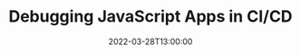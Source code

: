 ---
title: Debugging JavaScript Apps in CI/CD
date: 2022-03-28T13:00:00
type: Workshop
description: Covering causes of failed builds in CI/CD pipelines, approaches to debugging (reviewing logs, accessing environments, reproducing issues), debugging application-related causes (failing tests, failed application builds), and debugging pipeline-related causes (pipeline setup, environment issues, container issues).
link: https://devopsjsconf.com/workshops-3h
embed: 
video: https://portal.gitnation.org/contents/debugging-javascript-apps-in-cicd
slides: https://slides.com/ceceliamartinez/debugging-javascript-apps-in-ci-cd
tags: ['devops', 'javascript', 'CI/CD', 'debugging']
org: DevOps.js Conf 2022
---